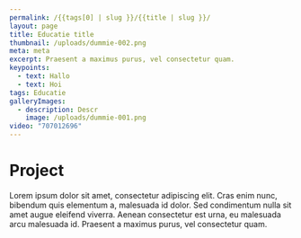 ```yaml
---
permalink: /{{tags[0] | slug }}/{{title | slug }}/
layout: page
title: Educatie title
thumbnail: /uploads/dummie-002.png
meta: meta
excerpt: Praesent a maximus purus, vel consectetur quam.
keypoints:
  - text: Hallo
  - text: Hoi
tags: Educatie
galleryImages:
  - description: Descr
    image: /uploads/dummie-001.png
video: "707012696"
---
```


# Project

Lorem ipsum dolor sit amet, consectetur adipiscing elit. Cras enim nunc, bibendum quis elementum a, malesuada id dolor. Sed condimentum nulla sit amet augue eleifend viverra. Aenean consectetur est urna, eu malesuada arcu malesuada id. Praesent a maximus purus, vel consectetur quam.
